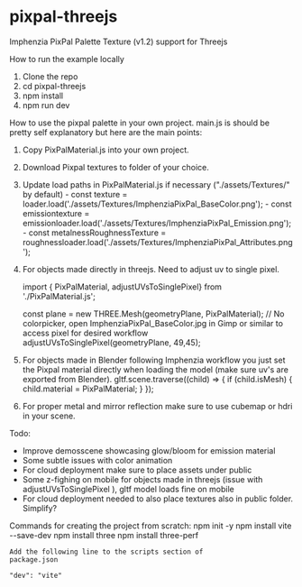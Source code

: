 # pixpal-threejs
Imphenzia PixPal Palette Texture (v1.2) support for Threejs

How to run the example locally

1. Clone the repo
2. cd pixpal-threejs
3. npm install
4. npm run dev

How to use the pixpal palette in your own project.
main.js is should be pretty self explanatory but here are the main points:

1. Copy PixPalMaterial.js into your own project.
2. Download Pixpal textures to folder of your choice.
3. Update load paths in PixPalMaterial.js if necessary ("./assets/Textures/" by default)
        - const texture = loader.load('./assets/Textures/ImphenziaPixPal_BaseColor.png');
        - const emissiontexture = emissionloader.load('./assets/Textures/ImphenziaPixPal_Emission.png');  
        - const metalnessRoughnessTexture = roughnessloader.load('./assets/Textures/ImphenziaPixPal_Attributes.png');  
3. For objects made directly in threejs. Need to adjust uv to single pixel. 

    import { PixPalMaterial, adjustUVsToSinglePixel}  from './PixPalMaterial.js'; 

    const plane = new THREE.Mesh(geometryPlane, PixPalMaterial);
    // No colorpicker, open ImphenziaPixPal_BaseColor.jpg in Gimp or similar to access pixel for desired workflow
    adjustUVsToSinglePixel(geometryPlane,  49,45);

4. For objects made in Blender following Imphenzia workflow you just set the Pixpal material directly when loading the model (make sure uv's are exported from Blender).
    gltf.scene.traverse((child) => {
            if (child.isMesh) {
              child.material = PixPalMaterial;
            }
          });

5. For proper metal and mirror reflection make sure to use cubemap or hdri in your scene.

Todo:
 - Improve demosscene showcasing glow/bloom for emission material
 - Some subtle issues with color animation
 - For cloud deployment make sure to place assets under public
 - Some z-fighing on mobile for objects made in threejs (issue with adjustUVsToSinglePixel ), gltf model loads fine on mobile
 - For cloud deployment needed to also  place textures also in public folder. Simplify?

Commands for creating the project from scratch:
    npm init -y
    npm install vite --save-dev
    npm install three
    npm install three-perf

    Add the following line to the scripts section of
    package.json

    "dev": "vite"



